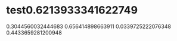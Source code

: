 # test0.6213933341622749
0.3044560032444683
0.656414898663911
0.0339725222076348
0.4433659281200948
